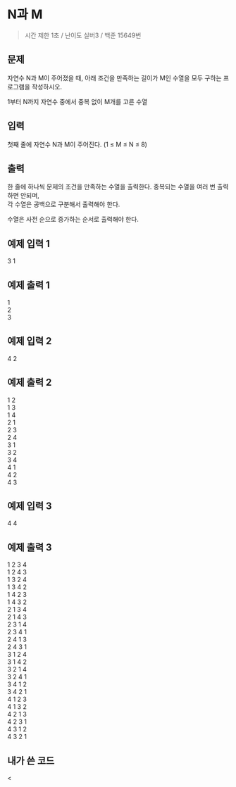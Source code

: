 N과 M
====
> 시간 제한 1초 / 난이도 실버3 / 백준 15649번  

문제
----
자연수 N과 M이 주어졌을 때, 아래 조건을 만족하는 길이가 M인 수열을 모두 구하는 프로그램을 작성하시오.    

1부터 N까지 자연수 중에서 중복 없이 M개를 고른 수열

입력
--
첫째 줄에 자연수 N과 M이 주어진다. (1 ≤ M ≤ N ≤ 8)

출력
---
한 줄에 하나씩 문제의 조건을 만족하는 수열을 출력한다. 중복되는 수열을 여러 번 출력하면 안되며,   
각 수열은 공백으로 구분해서 출력해야 한다.  

수열은 사전 순으로 증가하는 순서로 출력해야 한다.

예제 입력 1
-------
3 1

예제 출력 1
------
1  
2  
3  

예제 입력 2
-----
4 2

예제 출력 2
----
1 2  
1 3  
1 4  
2 1  
2 3  
2 4  
3 1  
3 2   
3 4  
4 1  
4 2  
4 3

예제 입력 3
--
4 4

예제 출력 3
------
1 2 3 4  
1 2 4 3  
1 3 2 4  
1 3 4 2  
1 4 2 3  
1 4 3 2  
2 1 3 4  
2 1 4 3  
2 3 1 4  
2 3 4 1  
2 4 1 3  
2 4 3 1  
3 1 2 4  
3 1 4 2  
3 2 1 4  
3 2 4 1  
3 4 1 2  
3 4 2 1  
4 1 2 3  
4 1 3 2  
4 2 1 3  
4 2 3 1  
4 3 1 2  
4 3 2 1  

내가 쓴 코드
----
<
